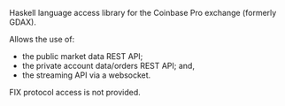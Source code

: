 Haskell language access library for the Coinbase Pro exchange (formerly GDAX).

Allows the use of:

- the public market data REST API;
- the private account data/orders REST API; and,
- the streaming API via a websocket.

FIX protocol access is not provided.

